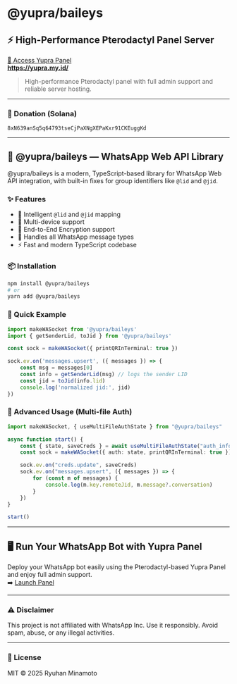 # @yupra/baileys

## ⚡ High-Performance Pterodactyl Panel Server  
[🌟 Access Yupra Panel](https://yupra.my.id/)  
**https://yupra.my.id/**

> High-performance Pterodactyl panel with full admin support and reliable server hosting.

---

### 💝 Donation (Solana)
```
8xN639anSq5q64793tseCjPaXNgXEPaKxr91CKEuggKd
```

---

## 🤖 @yupra/baileys — WhatsApp Web API Library

@yupra/baileys is a modern, TypeScript-based library for WhatsApp Web API integration, with built-in fixes for group identifiers like `@lid` and `@jid`.

### ✨ Features
- 🧠 Intelligent `@lid` and `@jid` mapping
- 📱 Multi-device support
- 🔐 End-to-End Encryption support
- 💬 Handles all WhatsApp message types
- ⚡ Fast and modern TypeScript codebase

### 📦 Installation

```bash
npm install @yupra/baileys
# or
yarn add @yupra/baileys
```

### 🚀 Quick Example

```ts
import makeWASocket from '@yupra/baileys'
import { getSenderLid, toJid } from '@yupra/baileys'

const sock = makeWASocket({ printQRInTerminal: true })

sock.ev.on('messages.upsert', ({ messages }) => {
    const msg = messages[0]
    const info = getSenderLid(msg) // logs the sender LID
    const jid = toJid(info.lid)
    console.log('normalized jid:', jid)
})
```

### 🧪 Advanced Usage (Multi-file Auth)

```ts
import makeWASocket, { useMultiFileAuthState } from "@yupra/baileys"

async function start() {
    const { state, saveCreds } = await useMultiFileAuthState("auth_info")
    const sock = makeWASocket({ auth: state, printQRInTerminal: true })

    sock.ev.on("creds.update", saveCreds)
    sock.ev.on("messages.upsert", ({ messages }) => {
        for (const m of messages) {
            console.log(m.key.remoteJid, m.message?.conversation)
        }
    })
}

start()
```

---

## 🖥 Run Your WhatsApp Bot with Yupra Panel

Deploy your WhatsApp bot easily using the Pterodactyl-based Yupra Panel and enjoy full admin support.  
➡️ [Launch Panel](https://yupra.my.id/)

---

### ⚠️ Disclaimer
This project is not affiliated with WhatsApp Inc. Use it responsibly. Avoid spam, abuse, or any illegal activities.

---

### 📄 License
MIT © 2025 Ryuhan Minamoto
